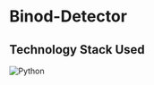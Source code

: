 # Binod-Detector



## Technology Stack Used
![Python](https://img.shields.io/badge/python-blue.svg?logo=python&style=flat-square) 
